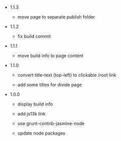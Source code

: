 + 1.1.3
  + move page to separate publish folder

+ 1.1.2
  + fix build commit

+ 1.1.1
  + move build info to page content

+ 1.1.0
  + convert title-text (top-left) to clickable /root link

  + add some titles for divide page

+ 1.0.0
  + display build info

  + add js13k link

  + use grunt-contrib-jasmine-node

  + update node packages
